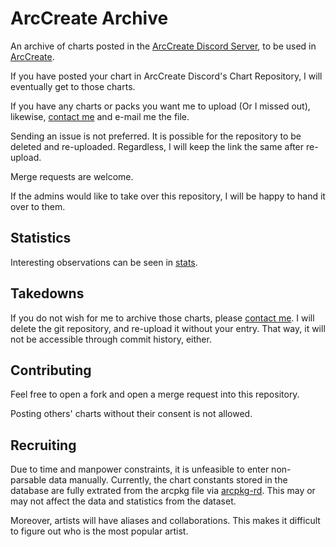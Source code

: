 # ArcCreate Archive

An archive of charts posted in the [ArcCreate Discord Server](https://discord.gg/x5AqMQkyck), to be used in [ArcCreate](https://github.com/Arcthesia/ArcCreate). 

If you have posted your chart in ArcCreate Discord's Chart Repository, I will eventually get to those charts. 

If you have any charts or packs you want me to upload \(Or I missed out\), likewise, [contact me](CONTACT) and e-mail me the file. 

Sending an issue is not preferred. It is possible for the repository to be deleted and re-uploaded. Regardless, I will keep the link the same after re-upload. 

Merge requests are welcome. 

If the admins would like to take over this repository, I will be happy to hand it over to them. 

## Statistics

Interesting observations can be seen in [stats](https://github.com/ArcCreate-Archival-Team/arccreate-archive/tree/main/stat). 

## Takedowns 

If you do not wish for me to archive those charts, please [contact me](CONTACT). I will delete the git repository, and re-upload it without your entry. That way, it will not be accessible through commit history, either. 

## Contributing 

Feel free to open a fork and open a merge request into this repository. 

Posting others' charts without their consent is not allowed. 

## Recruiting

Due to time and manpower constraints, it is unfeasible to enter non-parsable data manually. Currently, the chart constants stored in the database are fully extrated from the arcpkg file via [arcpkg-rd](http://github.com/arccreate-archival-team/arcpkg-rd). This may or may not affect the data and statistics from the dataset.

Moreover, artists will have aliases and collaborations. This makes it difficult to figure out who is the most popular artist. 
